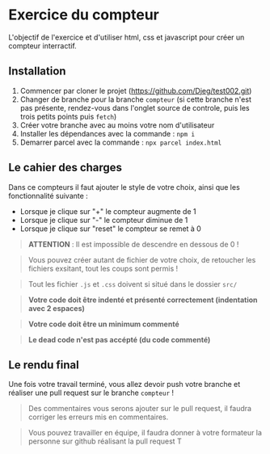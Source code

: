 # Exercice du compteur

L'objectif de l'exercice et d'utiliser html, css et javascript pour créer un compteur interractif.

## Installation

1. Commencer par cloner le projet (https://github.com/Djeg/test002.git)
2. Changer de branche pour la branche `compteur` (si cette branche n'est pas présente, rendez-vous dans l'onglet source de controle, puis les trois petits points puis `fetch`)
3. Créer votre branche avec au moins votre nom d'utilisateur
4. Installer les dépendances avec la commande : `npm i`
5. Demarrer parcel avec la commande : `npx parcel index.html`

## Le cahier des charges

Dans ce compteurs il faut ajouter le style de votre choix, ainsi que les fonctionnalité suivante :

- Lorsque je clique sur "+" le compteur augmente de 1
- Lorsque je clique sur "-" le compteur diminue de 1
- Lorsque je clique sur "reset" le compteur se remet à 0

> **ATTENTION** : Il est impossible de descendre en dessous de 0 !

> Vous pouvez créer autant de fichier de votre choix, de retoucher les fichiers exsitant, tout les coups sont permis !

> Tout les fichier `.js` et `.css` doivent si situé dans le dossier `src/`

> **Votre code doit être indenté et présenté correctement (indentation avec 2 espaces)**

> **Votre code doit être un minimum commenté**

> **Le dead code n'est pas accépté (du code commenté)**

## Le rendu final

Une fois votre travail terminé, vous allez devoir push votre branche et réaliser une pull request sur le branche `compteur` !

> Des commentaires vous serons ajouter sur le pull request, il faudra corriger les erreurs mis en commentaires.

> Vous pouvez travailler en équipe, il faudra donner à votre formateur la personne sur github réalisant la pull request
T